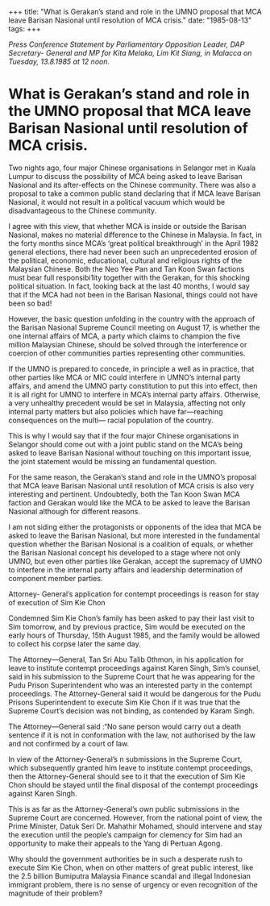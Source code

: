 +++ 
title: "What is Gerakan’s stand and role in the UMNO proposal that MCA leave Barisan Nasional until resolution of MCA crisis."
date: "1985-08-13"
tags:
+++

_Press Conference Statement by Parliamentary Opposition Leader, DAP Secretary- General and MP for Kita Melaka, Lim Kit Siang, in Malacca on Tuesday, 13.8.1985 at 12 noon._
 
# What is Gerakan’s stand and role in the UMNO proposal that MCA leave Barisan Nasional until resolution of MCA crisis.

Two nights ago, four major Chinese organisations in Selangor met in Kuala Lumpur to discuss the possibility of MCA being asked to leave Barisan Nasional and its after-effects on the Chinese community. There was also a proposal to take a common public stand declaring that if MCA leave Barisan Nasional, it would not result in a political vacuum which would be disadvantageous to the Chinese community.</u>

I agree with this view, that whether MCA is inside or outside the Barisan Nasional, makes no material difference to the Chinese in Malaysia. In fact, in the forty months since MCA’s ‘great political breakthrough’ in the April 1982 general elections, there had never been such an unprecedented erosion of the political, economic, educational, cultural and religious rights of the Malaysian Chinese. Both the Neo Yee Pan and Tan Koon Swan factions must bear full responsibi1ity together with the Gerakan, for this shocking political situation. In fact, looking back at the last 40 months, I would say that if the MCA had not been in the Barisan Nasional, things could not have been so bad!

However, the basic question unfolding in the country with the approach of the Barisan Nasional Supreme Council meeting on August 17, is whether the one internal affairs of MCA, a party which claims to champion the five million Malaysian Chinese, should be solved through the interference or coercion of other communities parties representing other communities.

If the UMNO is prepared to concede, in principle a well as in practice, that other parties like MCA or MIC could interfere in UMNO’s internal party affairs, and amend the UMNO party constitution to put this into effect, then it is all right for UMNO to interfere in MCA’s internal party affairs. Otherwise, a very unhealthy precedent would be set in Malaysia, affecting not only internal party matters but also policies which have far—reaching consequences on the multi— racial population of the country.

This is why I would say that if the four major Chinese organisations in Selangor should come out with a joint public stand on the MCA’s being asked to leave Barisan Nasional without touching on this important issue, the joint statement would be missing an fundamental question.

For the same reason, the Gerakan’s stand and role in the UMNO’s proposal that MCA leave Barisan Nasional until resolution of MCA crisis is also very interesting and pertinent. Undoubtedly, both the Tan Koon Swan MCA faction and Gerakan would like the MCA to be asked to leave the Barisan Nasional although for different reasons.

I am not siding either the protagonists or opponents of the idea that MCA be asked to leave the Barisan Nasional, but more interested in the fundamental question whether the Barisan Nosional is a coalition of equals, or whether the Barisan Nasional concept his developed to a stage where not only UMNO, but even other parties like Gerakan, accept the supremacy of UMNO to interfere in the internal party affairs and leadership determination of component member parties.


Attorney- General’s application for contempt proceedings is reason for stay of execution of Sim  Kie Chon

Condemned Sim Kie Chon’s family has been asked to pay their last visit to Sim tomorrow, and by previous practice, Sim would be executed on the early hours of Thursday, 15th August 1985, and the family would be allowed to collect his corpse later the same day.

The Attorney—General, Tan Sri Abu Talib 0thmon, in his application for leave to institute contempt proceedings against Karen Singh, Sim’s counsel, said in his submission to the Supreme Court that he was appearing for the Pudu Prison Superintendent who was an interested party in the contempt proceedings. The Attorney-General said it would be dangerous for the Pudu Prisons Superintendent to execute Sim Kie Chon if it was true that the Supreme Court’s decision was not binding, as contended by Karam Singh.

The Attorney—General said :“No sane person would carry out a death sentence if it is not in conformation with the law, not authorised by the law and not confirmed by a court of law.

In view of the Attorney-General’s n submissions in the Supreme Court, which subsequently granted him leave to institute contempt proceedings, then the Attorney-General should see to it that the execution of Sim Kie Chon should be stayed until the final disposal of the contempt proceedings against Karen Singh.

This is as far as the Attorney-General’s own public submissions in the Supreme Court are concerned. However, from the national point of view, the Prime Minister, Datuk Seri Dr. Mahathir Mohamed, should intervene and stay the execution until the people’s campaign for clemency for Sim had an opportunity to make their appeals to the Yang di Pertuan Agong.

Why should the government authorities be in such a desperate rush to execute Sim Kie Chon, when on other matters of great public interest, like the 2.5 billion Bumiputra Malaysia Finance scandal and illegal Indonesian immigrant problem, there is no sense of urgency or even recognition of the magnitude of their problem?
 
